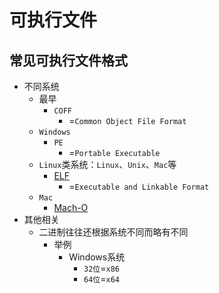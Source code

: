 # 可执行文件

## 常见可执行文件格式

* 不同系统
  * 最早
    * `COFF`
      * =`Common Object File Format`
  * `Windows`
    * `PE`
      * =`Portable Executable`
  * `Linux`类系统：`Linux`、`Unix`、`Mac`等
    * [ELF](https://book.crifan.org/books/android_re_static_analysis/website/by_file_type/for_so/elf_format/)
      * =`Executable and Linkable Format`
  * `Mac`
    * [Mach-O](https://book.crifan.org/books/ios_re_static_analysis/website/analysis_content/bin_info/mach_o/)
* 其他相关
  * 二进制往往还根据系统不同而略有不同
    * 举例
      * Windows系统
        * `32位`=`x86`
        * `64位`=`x64`

